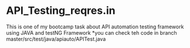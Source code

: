# API_Testing_reqres.in

This is one of my bootcamp task about API automation testing framework using JAVA and testNG Framework
*you can check teh code in branch master/src/test/java/apiauto/APITest.java
